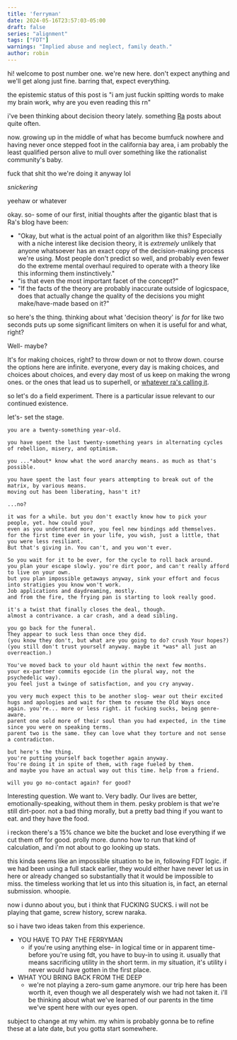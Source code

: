```yaml
---
title: 'ferryman'
date: 2024-05-16T23:57:03-05:00
draft: false
series: "alignment"
tags: ["FDT"]
warnings: "Implied abuse and neglect, family death."
author: robin
---
```


hi! welcome to post number one. we're new here. don't expect anything and we'll get along just fine. barring that, expect everything.

the epistemic status of this post is "i am just fuckin spitting words to make my brain work, why are you even reading this rn"

i've been thinking about decision theory lately. something [Ra](https://voidgoddess.org/slimepriestess) posts about quite often.

now. growing up in the middle of what has become bumfuck nowhere and having never once stepped foot in the california bay area, i am probably the least qualified person alive to mull over something like the rationalist community's baby.

fuck that shit tho we're doing it anyway lol

*snickering*

yeehaw or whatever 

okay. so- some of our first, initial thoughts after the gigantic blast that is Ra's blog have been:
- "Okay, but what is the actual point of an algorithm like this? Especially with a niche interest like decision theory, it is *extremely* unlikely that anyone whatsoever has an exact copy of the decision-making process we're using. Most people don't predict so well, and probably even fewer do the extreme mental overhaul required to operate with a theory like this informing them instinctively."
- "is that even the most important facet of the concept?"
- "If the facts of the theory are probably inaccurate outside of logicspace, does that actually change the quality of the decisions you might make/have-made based on it?"

so here's the thing.
thinking about what 'decision theory' is *for* for like two seconds puts up some significant limiters on when it is useful for and what, right? 

Well- maybe?

It's for making choices, right? to throw down or not to throw down. course the options here are infinite. everyone, every day is making choices, and choices about choices, and every day most of us keep on making the wrong ones. or the ones that lead us to superhell, or [whatever ra's calling it](https://voidgoddess.org/void/#hell).

so let's do a field experiment.
There is a particular issue relevant to our continued existence.

let's- set the stage.

```
you are a twenty-something year-old.

you have spent the last twenty-something years in alternating cycles of rebellion, misery, and optimism.

you ...*about* know what the word anarchy means. as much as that's possible.

you have spent the last four years attempting to break out of the matrix, by various means.
moving out has been liberating, hasn't it?

...no?

it was for a while. but you don't exactly know how to pick your people, yet. how could you?
even as you understand more, you feel new bindings add themselves. 
for the first time ever in your life, you wish, just a little, that you were less resiliant.
But that's giving in. You can't, and you won't ever. 

So you wait for it to be over, for the cycle to roll back around.
you plan your escape slowly. you're dirt poor, and can't really afford to live on your own.
but you plan impossible getaways anyway, sink your effort and focus into stratigies you know won't work.
Job applications and daydreaming, mostly.
and from the fire, the frying pan is starting to look really good.

it's a twist that finally closes the deal, though.
almost a contrivance. a car crash, and a dead sibling.

you go back for the funeral. 
They appear to suck less than once they did.
(you know they don't, but what are you going to do? crush Your hopes?)
(you still don't trust yourself anyway. maybe it *was* all just an overreaction.)

You've moved back to your old haunt within the next few months.
your ex-partner commits egocide (in the plural way, not the psychedelic way).
you feel just a twinge of satisfaction, and you cry anyway.

you very much expect this to be another slog- wear out their excited hugs and apologies and wait for them to resume the Old Ways once again. you're... more or less right. it fucking sucks, being genre-aware.
parent one sold more of their soul than you had expected, in the time since you were on speaking terms.
parent two is the same. they can love what they torture and not sense a contradicton.

but here's the thing.
you're putting yourself back together again anyway.
You're doing it in spite of them, with rage fueled by them.
and maybe you have an actual way out this time. help from a friend.

will you go no-contact again? for good?
```
Interesting question.
We want to. Very badly. Our lives are better, emotionally-speaking, without them in them.
pesky problem is that we're still dirt-poor. not a bad thing morally, but a pretty bad thing if you want to eat.
and they have the food.

i reckon there's a 15% chance we bite the bucket and lose everything if we cut them off for good.
prolly more. dunno how to run that kind of calculation, and i'm not about to go looking up stats. 

this kinda seems like an impossible situation to be in, following FDT logic.
if we had been using a full stack earlier, they would either have never let us in here or already changed so substantially that it would be impossible to miss. the timeless working that let us into this situation is, in fact, an eternal submission. whoopie.

now i dunno about you, but i think that FUCKING SUCKS. i will not be playing that game, screw history, screw naraka.

so i have two ideas taken from this experience.

- YOU HAVE TO PAY THE FERRYMAN
    - if you're using anything else- in logical time or in apparent time- before you're using fdt, you have to buy-in to using it. usually that means sacrificing utility in the short term. in my situation, it's utility i never would have gotten in the first place.
- WHAT YOU BRING BACK FROM THE DEEP
    - we're not playing a zero-sum game anymore. our trip here has been worth it, even though we all desperately wish we had not taken it. i'll be thinking about what we've learned of our parents in the time we've spent here with our eyes open.

subject to change at my whim. my whim is probably gonna be to refine these at a late date, but you gotta start somewhere. 
